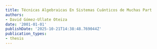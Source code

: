 ```yaml
---
title: Técnicas Algebraicas En Sistemas Cuánticos de Muchas Part
authors:
- David Gómez-Ullate Oteiza
date: '2001-01-01'
publishDate: '2025-10-21T14:38:48.769044Z'
publication_types:
- thesis
---
```

